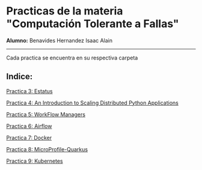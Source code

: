 # Practicas de la materia "Computación Tolerante a Fallas"
**Alumno:** Benavides Hernandez Isaac Alain

---

Cada practica se encuentra en su respectiva carpeta
## Indice:
[Practica 3: Estatus](https://github.com/isaac-bh/Computacion-Tolerante-a-Fallas/tree/main/3.%20Estatus)

[Practica 4: An Introduction to Scaling Distributed Python Applications](https://github.com/isaac-bh/Computacion-Tolerante-a-Fallas/tree/main/4.%20Introduction%20to%20Scaling%20Distributed%20Python%20Applications)

[Practica 5: WorkFlow Managers](https://github.com/isaac-bh/Computacion-Tolerante-a-Fallas/tree/main/5.%20Workflow%20Managers)

[Practica 6: Airflow](https://github.com/isaac-bh/Computacion-Tolerante-a-Fallas/tree/main/6.%20Airflow)

[Practica 7: Docker](https://github.com/isaac-bh/Computacion-Tolerante-a-Fallas/tree/main/7.%20Docker)

[Practica 8: MicroProfile-Quarkus](https://github.com/isaac-bh/Computacion-Tolerante-a-Fallas/tree/main/8.%20Microprofile-Quarkus)

[Practica 9: Kubernetes](https://github.com/isaac-bh/Computacion-Tolerante-a-Fallas/tree/main/9.%20Kubernetes)
